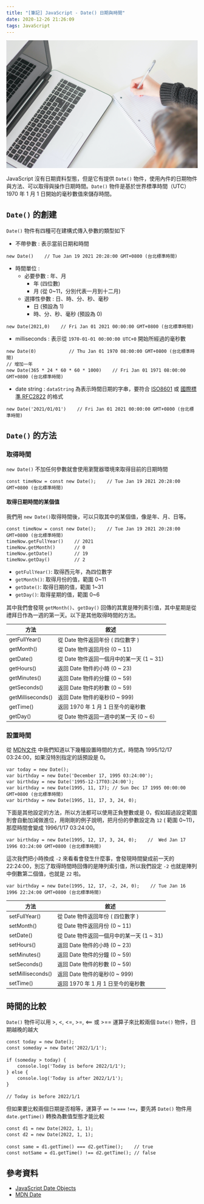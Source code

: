 ```yaml
---
title: "[筆記] JavaScript - Date() 日期與時間"
date: 2020-12-26 21:26:09
tags: JavaScript
---
```

![](/uploads/note.jpg)

JavaScript 沒有日期資料型態，但是它有提供 `Date()` 物件，使用內件的日期物件與方法、可以取得與操作日期時間。`Date()` 物件是基於世界標準時間（UTC） 1970 年 1 月 1 日開始的毫秒數值來儲存時間。
<!-- more -->
## `Date()` 的創建

`Date()` 物件有四種可在建構式傳入參數的類型如下

* 不帶參數 : 表示當前日期和時間
```javascript=
new Date()    // Tue Jan 19 2021 20:28:00 GMT+0800 (台北標準時間) 
```
* 時間單位 : 
    * 必要參數 : 年、月
        * 年 (四位數)
        * 月 (從 0~11，分別代表一月到十二月)
    * 選擇性參數 : 日、時、分、秒、毫秒
        * 日 (預設為 1)
        * 時、分、秒、毫秒 (預設為 0)

```javascript=
new Date(2021,0)    // Fri Jan 01 2021 00:00:00 GMT+0800 (台北標準時間)
```
* milliseconds : 表示從 `1970-01-01 00:00:00 UTC+0` 開始所經過的毫秒數
```javascript=
new Date(0)            // Thu Jan 01 1970 08:00:00 GMT+0800 (台北標準時間)
// 增加一年
new Date(365 * 24 * 60 * 60 * 1000)    // Fri Jan 01 1971 08:00:00 GMT+0800 (台北標準時間)
```
* date string : `dataString` 為表示時間日期的字串，要符合 [ISO8601](https://zh.wikipedia.org/wiki/ISO_8601) 或 [國際標準 RFC2822](https://tools.ietf.org/html/rfc2822#section-3.3) 的格式

```javascript=
new Date('2021/01/01')    // Fri Jan 01 2021 00:00:00 GMT+0800 (台北標準時間)
```


## `Date()` 的方法

### 取得時間

`new Date()` 不加任何參數就會使用瀏覽器環境來取得目前的日期時間

```javascript=
const timeNow = const new Date();    // Tue Jan 19 2021 20:28:00 GMT+0800 (台北標準時間) 
```

#### 取得日期時間的某個值

我們用 `new Date()`取得時間後，可以只取其中的某個值，像是年、月、日等。

```javascript=
const timeNow = const new Date();    // Tue Jan 19 2021 20:28:00 GMT+0800 (台北標準時間)
timeNow.getFullYear()    // 2021
timeNow.getMonth()       // 0
timeNow.getDate()        // 19
timeNow.getDay()         // 2
```

* `getFullYear()`: 取得西元年，為四位數字
* `getMonth()`: 取得月份的值，範圍 0~11
* `getDate()`: 取得日期的值，範圍 1~31
* `getDay()`: 取得星期的值，範圍 0~6

其中我們會發現 `getMonth()`、`getDay()` 回傳的其實是陣列索引值，其中星期是從禮拜日作為一週的第一天。以下是其他取得時間的方法。


|    方法    |    敘述    | 
| -------- | -------- | 
|    getFullYear()    |  從 Date 物件返回年份 ( 四位數字 )  | 
|    getMonth()    |從 Date 物件返回月份 (0 ~ 11)| 
|    getDate()    |從 Date 物件返回一個月中的某一天 (1 ~ 31)| 
|    getHours()    |返回 Date 物件的小時 (0 ~ 23)| 
|    getMinutes()    |返回 Date 物件的分鐘 (0 ~ 59)| 
|    getSeconds()    |返回 Date 物件的秒數 (0 ~ 59)| 
|    getMilliseconds()    |返回 Date 物件的毫秒(0 ~ 999)| 
|    getTime()    |返回 1970 年 1 月 1 日至今的毫秒數| 
|    getDay()    |從 Date 物件返回一週中的某一天 (0 ~ 6)| 


### 設置時間

從 [MDN文件](https://developer.mozilla.org/zh-TW/docs/Web/JavaScript/Reference/Global_Objects/Date) 中我們知道以下幾種設置時間的方式，時間為 1995/12/17 03:24:00，如果沒特別指定的話預設是 0。

```javascript=
var today = new Date();
var birthday = new Date('December 17, 1995 03:24:00');
var birthday = new Date('1995-12-17T03:24:00');
var birthday = new Date(1995, 11, 17); // Sun Dec 17 1995 00:00:00 GMT+0800 (台北標準時間)
var birthday = new Date(1995, 11, 17, 3, 24, 0);
```

下面是其他設定的方法，所以方法都可以使用正負整數或是 0，假如超過設定範圍則會自動加減做進位，用剛剛的例子說明，把月份的參數設定為 `12` ( 範圍 0~11)，那麼時間會變成 1996/1/17 03:24:00。

```javascript=
var birthday = new Date(1995, 12, 17, 3, 24, 0);    //  Wed Jan 17 1996 03:24:00 GMT+0800 (台北標準時間)
```

這次我們把小時換成 `-2` 來看看會發生什麼事，會發現時間變成前一天的 22:24:00，別忘了取得時間時回傳的是陣列索引值，所以我們設定 `-2` 也就是陣列中倒數第二個值，也就是 `22` 啦。

```javascript=
var birthday = new Date(1995, 12, 17, -2, 24, 0);    // Tue Jan 16 1996 22:24:00 GMT+0800 (台北標準時間)
```


|    方法    |    敘述    | 
| -------- | -------- | 
|    setFullYear()    |從 Date 物件返回年份 ( 四位數字 )| 
|    setMonth()    |從 Date 物件返回月份 (0 ~ 11)| 
|    setDate()    |從 Date 物件返回一個月中的某一天 (1 ~ 31)| 
|    setHours()    |返回 Date 物件的小時 (0 ~ 23)| 
|    setMinutes()    |返回 Date 物件的分鐘 (0 ~ 59)| 
|    setSeconds()    |返回 Date 物件的秒數 (0 ~ 59)| 
|    setMilliseconds()    |返回 Date 物件的毫秒(0 ~ 999)| 
|    setTime()    |返回 1970 年 1 月 1 日至今的毫秒數| 


## 時間的比較

`Date()` 物件可以用 >, <, <=, >=, <== 或 >== 運算子來比較兩個 `Date()` 物件，日期越晚的越大

```javascript=
const today = new Date();
const someday = new Date('2022/1/1');

if (someday > today) {
    console.log('Today is before 2022/1/1');
} else {
    console.log('Today is after 2022/1/1');
}

// Today is before 2022/1/1
```

但如果要比較兩個日期是否相等，運算子 `==` `!=` `===` `!==`，要先將 `Date()` 物件用 `date.getTime()` 轉換為數值型態才能比較

```javascript=
const d1 = new Date(2022, 1, 1);
const d2 = new Date(2022, 1, 1);

const same = d1.getTime() === d2.getTime();    // true
const notSame = d1.getTime() !== d2.getTime(); // false
```



## 參考資料

* [JavaScript Date Objects](https://www.w3schools.com/js/js_dates.asp)
* [MDN Date](https://developer.mozilla.org/zh-TW/docs/Web/JavaScript/Reference/Global_Objects/Date)